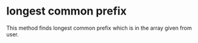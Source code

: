 # longest common prefix
This method finds longest common prefix which is in the array given from user.
